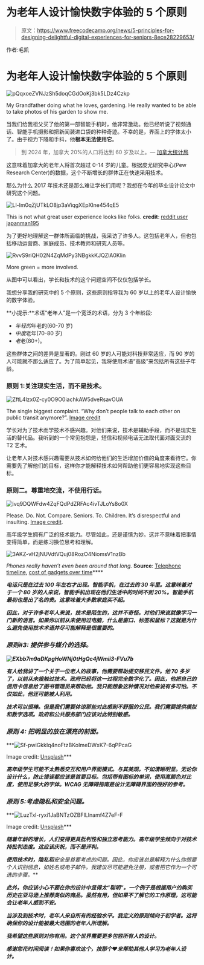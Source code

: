 # 为老年人设计愉快数字体验的 5 个原则

> 原文：<https://www.freecodecamp.org/news/5-principles-for-designing-delightful-digital-experiences-for-seniors-8ece28229653/>

作者:毛凯

# 为老年人设计愉快数字体验的 5 个原则

![pQqxoeZVNJzSh5doqCGdOoKj3bk5LDz4Czkp](img/702a1dc5abd7cc158137f7da01012a1a.png)

My Grandfather doing what he loves, gardening. He really wanted to be able to take photos of his garden to show me.

当我们给我祖父买了他的第一部智能手机时，他非常激动。他已经听说了视频通话、智能手机摄影和把新闻装进口袋的种种奇迹。不幸的是，界面上的字体太小了。由于视力下降和手抖，他**根本无法使用它**。

> 到 2024 年，加拿大 20%的人口将达到 60 岁及以上。— [加拿大统计局](http://www.statcan.gc.ca/daily-quotidien/150929/dq150929b-eng.htm)

这意味着加拿大的老年人将首次超过 0-14 岁的儿童。根据皮尤研究中心(Pew Research Center)的数据，这个不断增长的群体正在快速采用技术。

那么为什么 2017 年技术还是那么难让学长们用呢？我想在今年的毕业设计论文中研究这个问题。

![Ll-Im0qZjUTkLO8jp3aViqgXEpXlne454qE5](img/c3955d396c4e4bc91414e695e23a78b0.png)

This is not what great user experience looks like folks. **credit**: [reddit user japanman195](https://www.reddit.com/r/funny/comments/1wddw9/my_90_year_old_grandma_from_japan_showing_us_how/)

为了更好地理解这一群体所面临的挑战，我采访了许多人。这包括老年人，但也包括移动运营商、家庭成员、技术教师和研究人员等。

![RvvS9riQH02N4ZqMdPy3NBgkkKJQZlA0Klin](img/de88fefbf853b58b9ff02252e974d439.png)

More green = more involved.

从图中可以看出，学长和技术的这个问题空间不仅仅包括学长。

我想分享我的研究中的 5 个原则，这些原则指导我为 60 岁以上的老年人设计愉快的数字体验。

**小提示:**术语“老年人”是一个宽泛的术语，分为 3 个年龄段:

*   *年轻的*年老的(60-70 岁)
*   *中度*老年(70-80 岁)
*   *老*老(80+)。

这些群体之间的差异是显著的。刚过 60 岁的人可能对科技非常适应，而 90 岁的人可能就不那么适应了。为了简单起见，我将使用术语“高级”来包括所有这些子年龄。

### 原则 1:关注现实生活，而不是技术。

![ZftL4lzx0Z-cy0O9O0iachkAW5dveRsavOUA](img/f4318cff09d04f4941e18e1eeb7cba32.png)

The single biggest complaint. “Why don’t people talk to each other on public transit anymore?”. [Image credit](http://maxpixel.freegreatpicture.com/Marmaray-Underground-Station-Phone-Istanbul-Subway-1304181)

学长对为了技术而学技术不感兴趣。对他们来说，技术是辅助手段，而不是现实生活的替代品。我听到的一个常见抱怨是，短信和视频电话无法取代面对面交流的 T2 艺术。

让老年人对技术感兴趣需要从技术如何给他们的生活增加价值的角度来看待它。你需要先了解他们的目标，这样你才能解释技术如何帮助他们更容易地实现这些目标。

### 原则二。尊重地交流，不使用行话。

![ivq9DQWFdw4ZqFQdPdZRFAc4ivTJLoYs8o0X](img/3ab48945b2ca4d7dc609fa077a6b5e4c.png)

Please. Do. Not. Compare. Seniors. To. Children. It’s disrespectful and insulting. [Image credit](http://www.zeroviolenza.it/component/k2/item/70070-i-ragazzi-in-balia-dei-media-abbandonati-fra-tv-e-web-g-gambassi).

高年级学生拥有广泛的技术能力。尽管如此，还是谨慎为妙。这并不意味着把事情变得简单，而是练习换位思考和理解。

![3AKZ-vH2jNUVdtVQuj08RozO4NiomsV1nzBb](img/0e3091531206fc7e237067ae336fec76.png)

*Phones really haven’t even been around that long.* ****Source****: [Telephone timeline](http://bgr.com/2013/12/13/telephone-timeline-a-brief-history-of-the-phone/), [cost of gadgets over time](http://www.washingtonpost.com/wp-srv/special/business/a-gadgets-life/)****

***电话只是在过去 100 年左右才出现。智能手机，在过去的 30 年里。这意味着对于一个 80 岁的人来说，智能手机出现在他们生活中的时间不到 20%。智能手机最初也是出了名的贵。这意味着大多数家庭买不起。***

***因此，对于许多老年人来说，技术是陌生的，这并不奇怪。对他们来说就像学习一门新的语言。如果你以前从未使用过电脑，什么是窗口、标签和鼠标？这就是为什么避免使用技术术语并尽可能解释是很重要的。***

### ***原则#3: **提供参与媒介的选择。*****

***![EXbb7m9aDKpgHoWNj0tHgQc4jWmii3-FVu7b](img/685e9dd2696d2f0cddbe79790b4e2561.png)***

***有人给我讲了一个关于一位老人的故事，他需要帮助提交移民文件。他 70 多岁了，以前从未接触过技术。政府已经将这一过程完全数字化了。因此，他把自己的信用卡信息给了图书管理员来帮助他。我只能想象这种情况对他来说有多可怕。不仅如此，他还可能被人利用。***

***技术可以很棒。但是我们需要体谅那些对此感到不舒服的公民。我们需要提供模拟和数字选项。政府和公共服务部门应该对此特别敏感。***

### ***原则 4: **把明显的放在漂亮的前面**。***

***![Sf-pwiGkkIq4noFtzBKoImeDWxK7-6qPPcaG](img/20c4500c44bd9c733f1f817acecc92c6.png)

Image credit: [Unsplash](https://unsplash.com/search/neon?photo=FQgI8AD-BSg)*** 

***高年级学生可能不太熟悉交互和用户界面模式。与其美观，不如清晰明显。无论你设计什么，防止错误都应该是首要目标。包括带有图标的单词，使用高颜色对比度，使用足够大的字体。WCAG 无障碍指南是设计无障碍界面的很好的参考。***

### ***原则 5:考虑隐私和安全问题。***

***![LuzTxl-ryxi1JaBNTzOZBFILlnamf4Z7eF-F](img/d2b233ed75426826d7f8481347a4e586.png)

Image credit: [Unsplash](https://unsplash.com/collections/473843/privacysecurity?photo=8yYAaguVDgY)*** 

***随着年龄的增长，人们变得更具批判性和独立思考能力。高年级学生倾向于对技术持批判态度。这应该庆祝，而不是评判。***

***使用技术时，隐私和**安全**是首要考虑的问题。因此，你应该总是解释为什么你想要个人识别信息，如姓名或电子邮件。我建议尽可能避免注册，或者把它作为一个可选的步骤。***

***此外，你应该小心不要在你的设计中显得太“聪明”。一个例子是根据用户的购买历史在亚马逊上推荐类似的商品。虽然有用，但如果不了解它的工作原理，这可能会让老年人感到不安。***

***当涉及到技术时，老年人来自所有的经验水平。我定义的原则倾向于初学者。这将确保你的设计能被最大范围的老年人所理解。***

***我希望这些原则对你有用。这个世界需要更多包容所有人的设计。***

***感谢您花时间阅读！如果你喜欢这个，按那个❤来帮助其他人学习为老年人设计。***